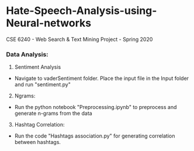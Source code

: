 # Hate-Speech-Analysis-using-Neural-networks
CSE 6240 - Web Search &amp; Text Mining Project - Spring 2020

### Data Analysis:
1. Sentiment Analysis
  - Navigate to vaderSentiment folder. Place the input file in the Input folder and run "sentiment.py"
2. Ngrams:
  - Run the python notebook "Preprocessing.ipynb" to preprocess and generate n-grams from the data
3. Hashtag Correlation:
  - Run the code "Hashtags association.py" for generating correlation between hashtags.
